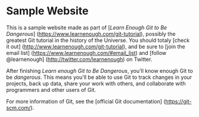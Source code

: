 # Sample Website

This is a sample website made as part of [*Learn Enough Git to Be Dangerous*] (https://www.learnenough.com/git-tutorial), possibly the greatest Git tutorial in the history of the Universe. You should totaly [check it out] (http://www.learnenough.com/git-tutorial), and be sure to [join the email list] (https://www.learnenough.com/#email_list) and [follow @learnenough] (http://twitter.com/learnenough) on Twitter.

After finishing *Learn enough Git to Be Dangerous*, you'll know enough Git to be *dangerous*. This means you'll be able to use Git to track changes in your projects, back up data, share your work with others, and collaborate with programmers and other users of Git.

For more information of Git, see the [official Git documentation] (https://git-scm.com/).